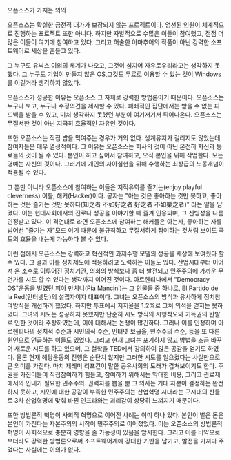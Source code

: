 오픈소스가 가지는 의의

오픈소스는 확실한 금전적 대가가 보장되지 않는 프로젝트이다. 엄선된 인원이 체계적으로 진행하는 프로젝트 또한 아니다. 하지만 자발적으로 수많은 이들이 참여했고, 점점 더 많은 이들이 여기에 참여하고 있다. 그리고 허술한 아마추어의 작품이 아닌 강력한 소프트웨어로 세상을 흔들고 있다.

그 누구도 유닉스 이외의 체계가 나오고, 그것이 심지어 자유로우리라고는 생각하지 못했다. 그 누구도 기업이 만들지 않은 OS,그것도 무료로 이용할 수 있는 것이 Windows를 이길거라 생각하지 않았다.

오픈소스가 성공한 이유는 오픈소스 그 자체로 강력한 방법론이기 때문이다. 오픈소스는 누구나 보고, 누구나 수정의견을 제시할 수 있다. 폐쇄적인 집단에서는 받을 수 없는 피드백을 받을 수 있고, 미처 생각하지 못했던 부분이 여기저기서 튀어나온다. 오픈소스는 무질서한 것이 아닌 지극히 효율적인 자유인 것이다.

또한 오픈소스는 직접 밥을 먹여주는 경우가 거의 없다. 생계유지가 걸리지도 않았는데 참여자들은 매우 열성적이다. 그 이유는 오픈소스는 회사의 것이 아닌 온전히 자신과 동료들의 것이 될 수 있다. 본인이 하고 싶어서 참여하고, 오직 본인을 위해 작업한다. 모든 영예는 자신의 것이다. 그러기에 개인의 자아실현을 위해 수행하는 최상급의 노동개념이 적용될 수 있다.

그 뿐만 아니라 오픈소스에 참여하는 이들은 지적유희를 즐기는(enjoy playful cleverness) 이들, 해커(Hacker)이다. 공자는 "아는 것은 좋아하는 것만 못하고, 좋아하는 것은 즐기는 것만 못하다(知之者 不如好之者 好之者 不如樂之者)" 라는 말을 남겼다. 이는 현대사회에서의 진로나 성공을 이야기할 때 즐겨 인용되며, 그 신빙성을 나름 인정받고 있다. 이 격언대로 라면 오픈소스에 참여하는 해커들은 아는자, 좋아하는 자를 넘어선 "즐기는 자"모드 이기 때문에 불규칙하고 무질서하게 참여하는 것처럼 보여도 극도의 효율을 내는게 가능하다 볼 수 있다.

이런 점에서 오픈소스는 강력하고 혁신적인 과제수행 모델의 성공을 세상에 보여줬다 할 수 있다. 그 결과 이를 정치제도에 적용하려고 노력하는 이들도 있다. 산업시대부터 이어져 온 소수로 이루어진 정치기관, 의회의 방식보다 좀 더 발전되고 민주주의에 가까운 무언가를 시도 할 수 있다는 생각까지 이어진 것이다. 아르헨티나에서 "Democracy OS"운동을 벌였던 피아 만치니(Pia Mancini)는 그 인물들 중 하나로, El Partido de la Red(인터넷당)의 설립자이자 대표이다. 그녀는 오픈소스의 방식과 유사하게 정치참여방식을 개선하려 했었다. 하지만 투표에서 지지율을 1.2%로 그쳐 의석을 얻지는 못하였다. 그녀의 시도는 성공하지 못했지만 단순히 시도 방식의 시행착오와 기득권의 반발로 인한 것이라 주장하였는데, 이에 대해서는 논쟁이 많긴하다. 그러나 이를 인정하며 아르헨티나의 정치적 수준과 시민의식 수준, 인터넷 보급율, 민주주의 수준, 등을 또 다른 원인으로 언급하는 이들도 있었다. 그리고 현재 그녀는 포기하지 않고 방법을 조금 바꾸어 새로운 시도를 하고 있으며, 그 철학을 TED에서 강의하여 많은 공감을 얻기도 하였다. 물론 현재 해당운동의 진행은 순탄치 않지만 그러한 시도를 일으켰다는 사실만으로 큰 의미를 가진다. 마치 제레미 리프킨이 말한 공유사회의 도래가 겹쳐보이기도 한다. 주권을 가진이들이 직접참여하기 힘들고, 참여하기 위해서는 막대한 비용, 그리고 관료제에서의 인내가 필요한 민주주의. 권력자를 뽑을 뿐 그 의사는 거대 자본이 결정하는 완전하지 못하고, 시민에 대한 공감이 부족한 민주주의는 산업혁명 시대라는 구시대의 산물로 3차 산업혁명에 맞춰 바뀐 인프라와는 괴리감이 상당히 느껴지기 때문이다.

또한 방법론적 혁명이 사회적 혁명으로 이어진 사례는 이미 하나 있다. 본인이 벌은 돈은 본인이 가진다는 자본주의의 시작이 민주주의로 이어졌었다. 이는 오픈소스의 방법론적 혁명이 사회적으로 충분히 영향을 줄 가능성이 있음을 암시한다. 그리고 이를 비약으로 보더라도 강력한 방법론으로써 소프트웨어계에 강대한 기반을 남기고, 발전을 가져다 주었다는 사실에는 이의가 없다.
